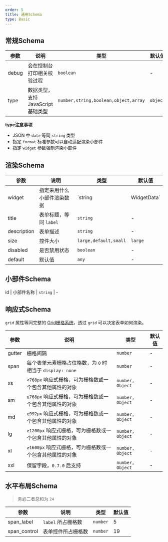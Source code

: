 ```yaml
---
order: 5
title: 通用Schema
type: Basic
---
```


## 常规Schema

参数 | 说明 | 类型 | 默认值
----|------|-----|------
debug | 会在控制台打印相关校验过程 | `boolean` | -
type | 数据类型，支持 JavaScript 基础类型 | `number,string,boolean,object,array` | `object`

**type注意事项**

- JSON 中 `date` 等同 `string` 类型
- 指定 `format` 标准参数可以自动适配渲染小部件
- 指定 `widget` 参数强制渲染小部件

## 渲染Schema

参数 | 说明 | 类型 | 默认值
----|------|-----|------
widget | 指定采用什么小部件渲染数据  | `string | WidgetData` | -
title | 表单标题，等同 `label`  | `string` | -
description | 表单描述  | `string` | -
size | 控件大小  | `large,default,small` | `large`
disabled | 是否禁用状态  | `boolean` | -
default | 默认值  | `any` | -

## 小部件Schema

id | 小部件名称  | `string` | -

## 响应式Schema

`grid` 属性等同完整的 [Grid栅格系统](https://ng.ant.design/#/components/grid)，透过 `grid` 可以决定表单如何渲染。

参数 | 说明 | 类型 | 默认值
----|------|-----|------
gutter | 栅格间隔  | `number` | -
span | 每个表单元素栅格占位格数，为 `0` 时相当于 `display: none`  | `number` | -
xs | `<768px` 响应式栅格，可为栅格数或一个包含其他属性的对象  | `number, Object` | -
sm | `≥768px` 响应式栅格，可为栅格数或一个包含其他属性的对象  | `number, Object` | -
md | `≥992px` 响应式栅格，可为栅格数或一个包含其他属性的对象  | `number, Object` | -
lg | `≥1200px` 响应式栅格，可为栅格数或一个包含其他属性的对象  | `number, Object` | -
xl | `≥1600px` 响应式栅格，可为栅格数或一个包含其他属性的对象  | `number, Object` | -
xxl | 保留字段，`0.7.0` 后支持  | `number, Object` | -

## 水平布局Schema

> 务必二者总和为 `24`

参数 | 说明 | 类型 | 默认值
----|------|-----|------
span_label | `label` 所占栅格数  | `number` | 5
span_control | 表单控件所占栅格数  | `number` | 19

